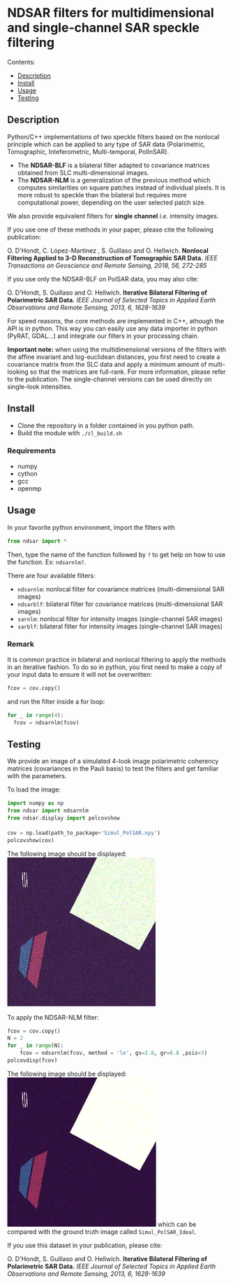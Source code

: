 # NDSAR filters for multidimensional and single-channel SAR speckle filtering

Contents:

- [Description](#description)
- [Install](#install)
- [Usage](#usage)
- [Testing](#testing)

## Description

Python/C++ implementations of two speckle filters based on the nonlocal principle which can be applied to any type of SAR data (Polarimetric, Tomographic, Inteferometric, Multi-temporal, PolInSAR). 

- The **NDSAR-BLF** is a bilateral filter adapted to covariance matrices obtained from SLC multi-dimensional images.
- The **NDSAR-NLM** is a generalization of the previous method which computes similarities on square patches instead of individual pixels. It is more robust to speckle than the bilateral but requires more computational power, depending on the user selected patch size.

We also provide equivalent filters for **single channel** _i.e._ intensity images.

If you use one of these methods in your paper, please cite the following publication:

O. D'Hondt, C. López-Martínez , S. Guillaso and O. Hellwich.
**Nonlocal Filtering Applied to 3-D Reconstruction of Tomographic SAR Data.**
_IEEE Transactions on Geoscience and Remote Sensing, 2018, 56, 272-285_   

If you use only the NDSAR-BLF on PolSAR data, you may also cite:

O. D'Hondt, S. Guillaso and O. Hellwich. 
**Iterative Bilateral Filtering of Polarimetric SAR Data.** 
_IEEE Journal of Selected Topics in Applied Earth Observations and Remote Sensing,  2013, 6, 1628-1639_

For speed reasons, the core methods are implemented in C++, athough the API is in python.
This way you can easily use any data importer in python (PyRAT, GDAL...) and integrate our filters in your processing chain. 

**Important note:** when using the multidimensional versions of the filters with the affine invariant and log-euclidean distances, you first need to create a covariance matrix from the SLC data and apply a minimum amount of multi-looking so that the matrices are full-rank. For more information, please refer to the publication. The single-channel versions can be used directly on single-look intensities.

## Install

- Clone the repository in a folder contained in you python path.
- Build the module with `./cl_build.sh`

### Requirements

- numpy
- cython
- gcc
- openmp

## Usage

In your favorite python environment, import the filters with

```python
from ndsar import *
```

Then, type the name of the function followed by `?` to get help on how to use the function. Ex: `ndsarnlm?`. 

There are four available filters:

- `ndsarnlm`: nonlocal filter for covariance matrices (multi-dimensional SAR images)
- `ndsarblf`: bilateral filter for covariance matrices (multi-dimensional SAR images)
- `sarnlm`: nonlocal filter for intensity images  (single-channel SAR images)
- `sarblf`: bilateral filter for intensiity images  (single-channel SAR images)

### Remark

It is common practice in bilateral and nonlocal filtering to apply the methods in an iterative fashion. 
To do so in python, you first need to make a copy of your input data to ensure it will not be overwritten:
```python
fcov = cov.copy()
```
and run the filter inside a for loop:
```python
for _ in range(4):
  fcov = ndsarnlm(fcov)
```

## Testing

We provide an image of a simulated 4-look image polarimetric coherency matrices (covariances in the Pauli basis) to test the filters and get familiar with the parameters.

To load the image:
```python
import numpy as np
from ndsar import ndsarnlm
from ndsar.display import polcovshow

cov = np.load(path_to_package+'Simul_PolSAR.npy')
polcovshow(cov)
```
The following image should be displayed:
![Noisy covariance](img/noisy.png)

To apply the NDSAR-NLM filter:
```python
fcov = cov.copy()
N = 2
for _ in range(N):
    fcov = ndsarnlm(fcov, method = 'le', gs=2.8, gr=0.8 ,psiz=3)
polcovdisp(fcov)
```
The following image should be displayed:
![Filtered covariance](img/filtered.png)
which can be compared with the ground truth image called `Simul_PolSAR_Ideal`.

If you use this dataset in your publication, please cite:

O. D'Hondt, S. Guillaso and O. Hellwich. 
**Iterative Bilateral Filtering of Polarimetric SAR Data.** 
_IEEE Journal of Selected Topics in Applied Earth Observations and Remote Sensing,  2013, 6, 1628-1639_



